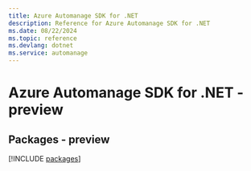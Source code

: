 ```yaml
---
title: Azure Automanage SDK for .NET
description: Reference for Azure Automanage SDK for .NET
ms.date: 08/22/2024
ms.topic: reference
ms.devlang: dotnet
ms.service: automanage
---
```

# Azure Automanage SDK for .NET - preview
## Packages - preview
[!INCLUDE [packages](automanage-index.md)]